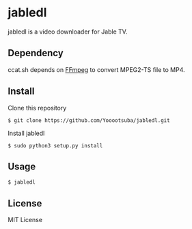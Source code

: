 # jabledl

jabledl is a video downloader for Jable TV.

## Dependency

ccat.sh depends on [FFmpeg](https://www.ffmpeg.org/) to convert MPEG2-TS file to MP4.

## Install

Clone this repository

```
$ git clone https://github.com/Yooootsuba/jabledl.git
```

Install jabledl

```
$ sudo python3 setup.py install
```

## Usage

```
$ jabledl
```

## License

MIT License
